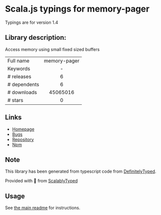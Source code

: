 
# Scala.js typings for memory-pager

Typings are for version 1.4

## Library description:
Access memory using small fixed sized buffers

|                    |                 |
| ------------------ | :-------------: |
| Full name          | memory-pager |
| Keywords           | - |
| # releases         | 6 |
| # dependents       | 6 |
| # downloads        | 45065016 |
| # stars            | 0 |

## Links
- [Homepage](https://github.com/mafintosh/memory-pager)
- [Bugs](https://github.com/mafintosh/memory-pager/issues)
- [Repository](https://github.com/mafintosh/memory-pager)
- [Npm](https://www.npmjs.com/package/memory-pager)
    


## Note
This library has been generated from typescript code from [DefinitelyTyped](https://definitelytyped.org).

Provided with :purple_heart: from [ScalablyTyped](https://github.com/oyvindberg/ScalablyTyped)

## Usage
See [the main readme](../../readme.md) for instructions.


